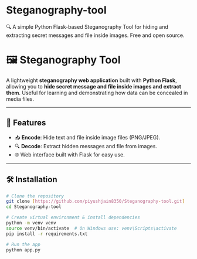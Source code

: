 # Steganography-tool
🔍 A simple Python Flask-based Steganography Tool for hiding and extracting secret messages and file inside images. Free and open source.

# 🖼️ Steganography Tool

A lightweight **steganography web application** built with **Python Flask**, allowing you to **hide secret message and file inside images and extract them**. Useful for learning and demonstrating how data can be concealed in media files.

---

## 🚀 Features
- 📥 **Encode**: Hide text and file inside image files (PNG/JPEG).
- 🔍 **Decode**: Extract hidden messages and file from images.
- 🌐 Web interface built with Flask for easy use.

---

## 🛠️ Installation

```bash
# Clone the repository
git clone [https://github.com/piyushjain8350/Steganography-tool.git]
cd Steganography-tool

# Create virtual environment & install dependencies
python -m venv venv
source venv/bin/activate  # On Windows use: venv\Scripts\activate
pip install -r requirements.txt

# Run the app
python app.py
